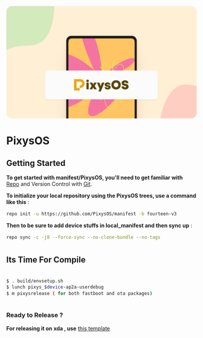 
<p align="center">
<img src="https://github.com/PixysOS/Pixys_doc/raw/twelve/twelve-stuff/pixys_banner.png" >
</p>

# PixysOS #




## **Getting Started** ##

**To get started with manifest/PixysOS, you'll need to get familiar with** [Repo](https://source.android.com/source/using-repo.html) and Version Control with [Git](https://source.android.com/setup/develop).

**To initialize your local repository using the PixysOS trees, use a command like this** :

```bash
repo init -u https://github.com/PixysOS/manifest -b fourteen-v3
```

**Then to be sure to add device stuffs in local_manifest
and then sync up** :

```bash
repo sync -c -j8 --force-sync --no-clone-bundle --no-tags
```
# 

## Its Time For Compile

```bash

$ . build/envsetup.sh
$ lunch pixys_$device-ap2a-userdebug
$ m pixysrelease ( for both fastboot and ota packages)
```
#
### Ready to Release ? ###

**For releasing it on xda , use** [this template](https://github.com/PixysOS/Pixys_doc/raw/fourteen-v2/XDA_ThreadTemplate)
